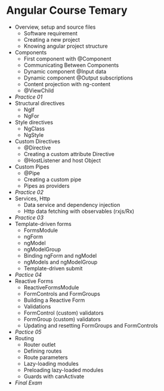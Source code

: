 # Angular Course Temary

* Overview, setup and source files
	* Software requirement
	* Creating a new project
	* Knowing angular project structure
* Components
	* First component with @Component
	* Communicating Between Components
	* Dynamic component @Input data
	* Dynamic component @Output subscriptions
	* Content projection with ng-content
	* @ViewChild
* *Practice 01*
* Structural directives
	* NgIf
	* NgFor
* Style directives
	* NgClass
	* NgStyle
* Custom Directives
	* @Directive
	* Creating a custom attribute Directive
	* @HostListener and host Object
* Custom Pipes
	* @Pipe
	* Creating a custom pipe
	* Pipes as providers
* *Practice 02*
* Services, Http
	* Data service and dependency injection
	* Http data fetching with observables (rxjs/Rx)
* *Practice 03*
* Template-driven forms
	* FormsModule
	* ngForm
	* ngModel
	* ngModelGroup
	* Binding ngForm and ngModel
	* ngModels and ngModelGroup
	* Template-driven submit
* *Pactice 04*
* Reactive Forms
	* ReactiveFormsModule
	* FormControls and FormGroups
	* Building a Reactive Form
	* Validations
	* FormControl (custom) validators
	* FormGroup (custom) validators
	* Updating and resetting FormGroups and FormControls
* *Pactice 05*
* Routing
	* Router outlet
	* Defining routes
	* Route parameters
	* Lazy-loading modules
	* Preloading lazy-loaded modules
	* Guards with canActivate
* *Final Exam*
